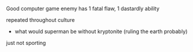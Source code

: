 Good computer game enemy has 1 fatal flaw, 1 dastardly ability

repeated throughout culture
- what would superman be without kryptonite (ruling the earth probably)

just not sporting